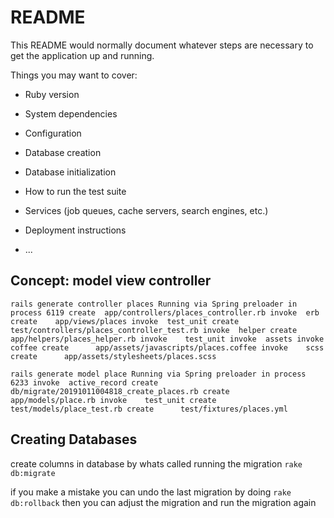 # README

This README would normally document whatever steps are necessary to get the
application up and running.

Things you may want to cover:

* Ruby version

* System dependencies

* Configuration

* Database creation

* Database initialization

* How to run the test suite

* Services (job queues, cache servers, search engines, etc.)

* Deployment instructions

* ...

## Concept: model view controller

`` rails generate controller places
Running via Spring preloader in process 6119
      create  app/controllers/places_controller.rb
      invoke  erb
      create    app/views/places
      invoke  test_unit
      create    test/controllers/places_controller_test.rb
      invoke  helper
      create    app/helpers/places_helper.rb
      invoke    test_unit
      invoke  assets
      invoke    coffee
      create      app/assets/javascripts/places.coffee
      invoke    scss
      create      app/assets/stylesheets/places.scss ``

`` rails generate model place
Running via Spring preloader in process 6233
      invoke  active_record
      create    db/migrate/20191011004818_create_places.rb
      create    app/models/place.rb
      invoke    test_unit
      create      test/models/place_test.rb
      create      test/fixtures/places.yml ``

## Creating Databases

create columns in database by whats called running the migration
`` rake db:migrate ``

if you make a mistake you can undo the last migration by doing
`` rake db:rollback ``
then you can adjust the migration and run the migration again


